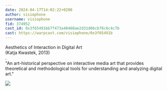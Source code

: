 ```yaml
---
date: 2024-04-17T14:02:22+0200
author: visiophone
username: visiophone
fid: 374952
cast_id: 0x3f65491bb7f473a40460ae2d31d06cbf8c6c4c7b
cast: https://warpcast.com/visiophone/0x3f65491b
---
```

Aesthetics of Interaction in Digital Art  
(Katja Kwastek, 2013)  
.  
"An art-historical perspective on interactive media art that provides theoretical and methodological tools for understanding and analyzing digital art."  

![](https://imagedelivery.net/BXluQx4ige9GuW0Ia56BHw/9ae882bf-e8bc-4511-6fc1-d0ee745aa700/original)